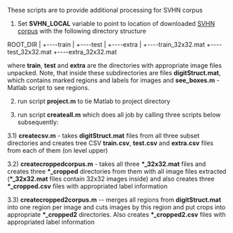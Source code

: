 These scripts are to provide additional processing for SVHN corpus

1) Set **SVHN_LOCAL** variable to point to location of downloaded [SVHN corpus](http://ufldl.stanford.edu/housenumbers/)
 with the following directory structure

ROOT_DIR
|
+----train
|
+----test
|
+----extra
|
+----train_32x32.mat
+----test_32x32.mat
+----extra_32x32.mat

where **train**, **test** and **extra** are the directories with appropriate image files unpacked.
Note, that
inside these subdirectories are files **digitStruct.mat**, which contains marked regions and labels for images 
and **see_boxes.m** - Matlab script to see regions.
 
2) run script **project.m** to tie Matlab to project directory
 
3) run script **createall.m** which does all job by calling three scripts below subsequently: 

3.1) **createcsv.m** - takes **digitStruct.mat** files from all three subset directories 
and creates tree CSV **train.csv**, **test.csv** and **extra.csv** files from each of them (on level upper)

3.2) **createcroppedcorpus.m** - takes all three **\*_32x32.mat** files and creates three **\*_cropped**
directories from them with all image files extracted (**\*_32x32.mat** files contain 32x32 images inside) 
and also creates three **\*_cropped.csv** files with appropriated label information

3.3) **createcropped2corpus.m** -- merges all regions from **digitStruct.mat** into one region per image and
 cuts images by this region and put crops into appropriate **\*_cropped2** directories. Also creates 
 **\*_cropped2.csv** files with appropriated label information 